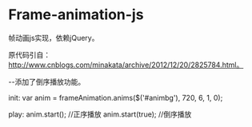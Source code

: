 # Frame-animation-js

帧动画js实现，依赖jQuery。

原代码引自：http://www.cnblogs.com/minakata/archive/2012/12/20/2825784.html。

--添加了倒序播放功能。

init:
	var anim = frameAnimation.anims($('#animbg'), 720, 6, 1, 0);
  
play:
	anim.start();  //正序播放
	anim.start(true);  //倒序播放
